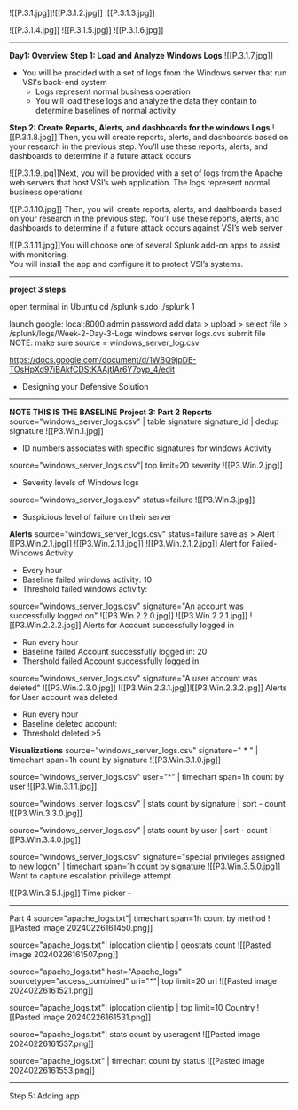![[P.3.1.jpg]]![[P.3.1.2.jpg]]
![[P.3.1.3.jpg]]

![[P.3.1.4.jpg]]
![[P.3.1.5.jpg]]
![[P.3.1.6.jpg]]

____
**Day1: Overview**
**Step 1: Load and Analyze Windows Logs**
![[P.3.1.7.jpg]]
- You will be procided with a set of logs from the Windows server that run VSI's back-end system
	- Logs represent normal business operation
	- You will load these logs and analyze the data they contain to determine baselines of normal activity

**Step 2: Create Reports, Alerts, and dashboards for the windows Logs**
![[P.3.1.8.jpg]]
Then, you will create reports, alerts, and dashboards based on your research in the previous step. You’ll use these reports, alerts, and dashboards to determine if a future attack occurs

![[P.3.1.9.jpg]]Next, you will be provided with a set of logs from the Apache web servers that host VSI’s web application. The logs represent normal business operations

![[P.3.1.10.jpg]]
Then, you will create reports, alerts, and dashboards based on your research in the previous step. You’ll use these reports, alerts, and dashboards to determine if a future attack occurs against VSI’s web server

![[P.3.1.11.jpg]]You will choose one of several Splunk add-on apps to assist with monitoring.  
You will install the app and configure it to protect VSI’s systems.

____
**project 3 steps**

open terminal in Ubuntu 
cd /splunk
sudo ./splunk
1

launch google:
local:8000
admin
password
add data > upload > select file > /splunk/logs/Week-2-Day-3-Logs
windows server logs.cvs
submit file 
NOTE: make sure source = windows_server_log.csv

https://docs.google.com/document/d/1WBQ9jpDE-TOsHpXd97iBAkfCDStKAAjtIAr6Y7oyp_4/edit 
- Designing your Defensive Solution
_____
**NOTE THIS IS THE BASELINE**
**Project 3: Part 2**
**Reports**
source="windows_server_logs.csv" | table signature signature_id | dedup signature
![[P3.Win.1.jpg]]
- ID numbers associates with specific signatures for windows Activity

source="windows_server_logs.csv"| top limit=20 severity
![[P3.Win.2.jpg]]
- Severity levels of Windows logs 

source="windows_server_logs.csv" status=failure
![[P3.Win.3.jpg]]
- Suspicious level of failure on their server

**Alerts**
source="windows_server_logs.csv" status=failure 
save as > Alert
![[P3.Win.2.1.jpg]]
![[P3.Win.2.1.1.jpg]]
![[P3.Win.2.1.2.jpg]]
Alert for Failed-Windows Activity 
- Every hour
- Baseline failed windows activity: 10
- Threshold failed windows activity:

source="windows_server_logs.csv" signature="An account was successfully logged on"
![[P3.Win.2.2.0.jpg]]
![[P3.Win.2.2.1.jpg]]
![[P3.Win.2.2.2.jpg]]
Alerts for Account successfully logged in 
- Run every hour 
- Baseline  failed Account successfully logged in: 20
- Thershold failed Account successfully logged in


source="windows_server_logs.csv" signature="A user account was deleted"
![[P3.Win.2.3.0.jpg]]
![[P3.Win.2.3.1.jpg]]![[P3.Win.2.3.2.jpg]]
Alerts for User account was deleted 
- Run every hour 
- Baseline deleted account: 
- Threshold deleted >5

**Visualizations**
source="windows_server_logs.csv" signature=" * " | timechart span=1h count by signature
![[P3.Win.3.1.0.jpg]]

source="windows_server_logs.csv" user="*" | timechart span=1h count by user
![[P3.Win.3.1.1.jpg]]

source="windows_server_logs.csv" | stats count by signature | sort - count
![[P3.Win.3.3.0.jpg]]

source="windows_server_logs.csv" | stats count by user | sort - count
![[P3.Win.3.4.0.jpg]]

source="windows_server_logs.csv" signature="special privileges assigned to new logon" | timechart span=1h count by signature
![[P3.Win.3.5.0.jpg]]
Want to capture escalation privilege attempt

![[P3.Win.3.5.1.jpg]]
Time picker - 

___
Part 4
source="apache_logs.txt"| timechart span=1h count by method
![[Pasted image 20240226161450.png]]

source="apache_logs.txt"| iplocation clientip | geostats count
![[Pasted image 20240226161507.png]]

source="apache_logs.txt" host="Apache_logs" sourcetype="access_combined" uri="*"| top limit=20 uri
![[Pasted image 20240226161521.png]]

source="apache_logs.txt"| iplocation clientip | top limit=10 Country
![[Pasted image 20240226161531.png]]

source="apache_logs.txt"| stats count by useragent
![[Pasted image 20240226161537.png]]

source="apache_logs.txt" | timechart count by status
![[Pasted image 20240226161553.png]]

___
Step 5: Adding app